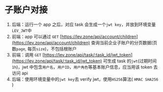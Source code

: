 # 子账户对接

1. 后端：运行一个 app 之后，对应 task 会生成一个`jwt key`，并放到环境变量`LEV_JWT`中
2. 前端：app 可以通过 `GET` [https://lev.zone/api/account/children](https://lev.zone/api/account/children) 查询当前企业子账户的分页数据(页数`page`, 每页`size`)，不包括根账户
3. 前端：调用 `GET` [https://lev.zone/api/task/:task_id/jwt_token](https://lev.zone/api/task/:task_id/jwt_token) 可生成 task 的`jwt`(过期时间`1h`)，jwt 中包含`用户名`，`用户ID`，`用户角色`等基本账户信息，应当用该 token 去访问 api
4. 后端：使用环境变量中的`jwt key`去 verify jwt，使用`HS256`算法( `HMAC SHA256` )
